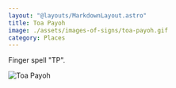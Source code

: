```yaml
---
layout: "@layouts/MarkdownLayout.astro"
title: Toa Payoh
image: ./assets/images-of-signs/toa-payoh.gif
category: Places
---
```


Finger spell "TP".

![Toa Payoh](@signs/toa-payoh.gif)

